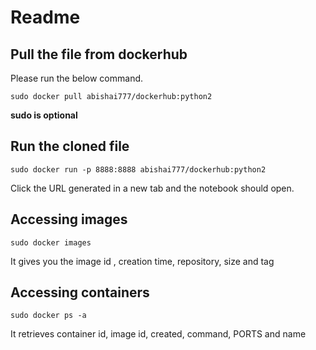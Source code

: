 Readme
===


Pull the file from dockerhub
---

Please run the below command.
```
sudo docker pull abishai777/dockerhub:python2
```
**sudo is optional**

Run the cloned file
---

```
sudo docker run -p 8888:8888 abishai777/dockerhub:python2
```

Click the URL generated in a new tab and the notebook should open.


Accessing images
---
```
sudo docker images
```
It gives you the image id , creation time, repository, size and  tag

Accessing containers
---
```
sudo docker ps -a
```
It retrieves container id, image id, created, command, PORTS and name
